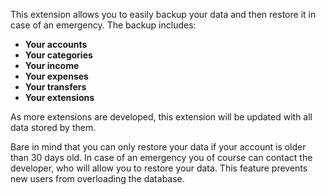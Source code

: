 This extension allows you to easily backup your data and then restore it in case of an emergency. The backup includes:
- **Your accounts**
- **Your categories**
- **Your income**
- **Your expenses**
- **Your transfers**
- **Your extensions**

As more extensions are developed, this extension will be updated with all data stored by them.

Bare in mind that you can only restore your data if your account is older than 30 days old. In case of an emergency you of course can contact the developer, who will allow you to restore your data. This feature prevents new users from overloading the database.
